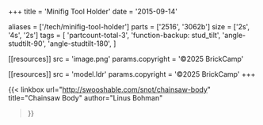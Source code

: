 +++
title = 'Minifig Tool Holder'
date  = '2015-09-14'

aliases = ['/tech/minifig-tool-holder']
parts = ['2516', '3062b']
size  = ['2s', '4s', '2s']
tags  = [
  'partcount-total-3',
  'function-backup: stud_tilt',
  'angle-studtilt-90',
  'angle-studtilt-180',
]

[[resources]]
src              = 'image.png'
params.copyright = '©2025 BrickCamp'

[[resources]]
src              = 'model.ldr'
params.copyright = '©2025 BrickCamp'
+++

{{< linkbox
    url="http://swooshable.com/snot/chainsaw-body"
    title="Chainsaw Body"
    author="Linus Bohman"
>}}
